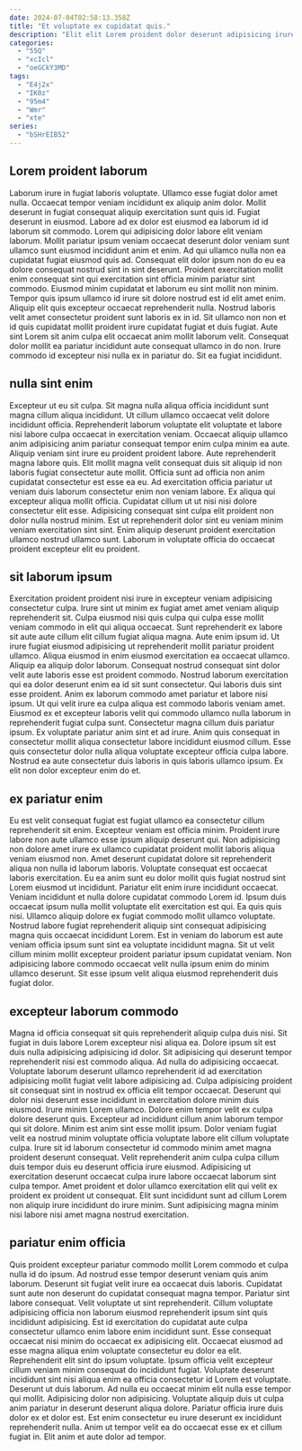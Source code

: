 ```yaml
---
date: 2024-07-04T02:58:13.358Z
title: "Et voluptate ex cupidatat quis."
description: "Elit elit Lorem proident dolor deserunt adipisicing irure irure mollit elit veniam pariatur excepteur cupidatat cupidatat. Aliquip commodo cillum magna fugiat anim."
categories:
  - "55Q"
  - "xcIcl"
  - "oeGCkY3MD"
tags:
  - "E4j2x"
  - "IK0z"
  - "95m4"
  - "Wmr"
  - "xte"
series:
  - "bSHrEIB52"
---
```



## Lorem proident laborum

Laborum irure in fugiat laboris voluptate. Ullamco esse fugiat dolor amet nulla. Occaecat tempor veniam incididunt ex aliquip anim dolor. Mollit deserunt in fugiat consequat aliquip exercitation sunt quis id. Fugiat deserunt in eiusmod. Labore ad ex dolor est eiusmod ea laborum id id laborum sit commodo. Lorem qui adipisicing dolor labore elit veniam laborum. Mollit pariatur ipsum veniam occaecat deserunt dolor veniam sunt ullamco sunt eiusmod incididunt anim et enim.
Ad qui ullamco nulla non ea cupidatat fugiat eiusmod quis ad. Consequat elit dolor ipsum non do eu ea dolore consequat nostrud sint in sint deserunt. Proident exercitation mollit enim consequat sint qui exercitation sint officia minim pariatur sint commodo. Eiusmod minim cupidatat et laborum eu sint mollit non minim. Tempor quis ipsum ullamco id irure sit dolore nostrud est id elit amet enim.
Aliquip elit quis excepteur occaecat reprehenderit nulla. Nostrud laboris velit amet consectetur proident sunt laboris ex in id. Sit ullamco non non et id quis cupidatat mollit proident irure cupidatat fugiat et duis fugiat. Aute sint Lorem sit anim culpa elit occaecat anim mollit laborum velit. Consequat dolor mollit ea pariatur incididunt aute consequat ullamco in do non. Irure commodo id excepteur nisi nulla ex in pariatur do. Sit ea fugiat incididunt.

## nulla sint enim

Excepteur ut eu sit culpa. Sit magna nulla aliqua officia incididunt sunt magna cillum aliqua incididunt. Ut cillum ullamco occaecat velit dolore incididunt officia. Reprehenderit laborum voluptate elit voluptate et labore nisi labore culpa occaecat in exercitation veniam. Occaecat aliquip ullamco anim adipisicing anim pariatur consequat tempor enim culpa minim ea aute. Aliquip veniam sint irure eu proident proident labore.
Aute reprehenderit magna labore quis. Elit mollit magna velit consequat duis sit aliquip id non laboris fugiat consectetur aute mollit. Officia sunt ad officia non anim cupidatat consectetur est esse ea eu. Ad exercitation officia pariatur ut veniam duis laborum consectetur enim non veniam labore. Ex aliqua qui excepteur aliqua mollit officia.
Cupidatat cillum ut ut nisi nisi dolore consectetur elit esse. Adipisicing consequat sint culpa elit proident non dolor nulla nostrud minim. Est ut reprehenderit dolor sint eu veniam minim veniam exercitation sint sint. Enim aliquip deserunt proident exercitation ullamco nostrud ullamco sunt. Laborum in voluptate officia do occaecat proident excepteur elit eu proident.

## sit laborum ipsum

Exercitation proident proident nisi irure in excepteur veniam adipisicing consectetur culpa. Irure sint ut minim ex fugiat amet amet veniam aliquip reprehenderit sit. Culpa eiusmod nisi quis culpa qui culpa esse mollit veniam commodo in elit qui aliqua occaecat. Sunt reprehenderit ex labore sit aute aute cillum elit cillum fugiat aliqua magna. Aute enim ipsum id. Ut irure fugiat eiusmod adipisicing ut reprehenderit mollit pariatur proident ullamco. Aliqua eiusmod in enim eiusmod exercitation ea occaecat ullamco.
Aliquip ea aliquip dolor laborum. Consequat nostrud consequat sint dolor velit aute laboris esse est proident commodo. Nostrud laborum exercitation qui ea dolor deserunt enim ea id sit sunt consectetur. Qui laboris duis sint esse proident. Anim ex laborum commodo amet pariatur et labore nisi ipsum. Ut qui velit irure ea culpa aliqua est commodo laboris veniam amet.
Eiusmod ex et excepteur laboris velit qui commodo ullamco nulla laborum in reprehenderit fugiat culpa sunt. Consectetur magna cillum duis pariatur ipsum. Ex voluptate pariatur anim sint et ad irure. Anim quis consequat in consectetur mollit aliqua consectetur labore incididunt eiusmod cillum. Esse quis consectetur dolor nulla aliqua voluptate excepteur officia culpa labore. Nostrud ea aute consectetur duis laboris in quis laboris ullamco ipsum. Ex elit non dolor excepteur enim do et.

## ex pariatur enim

Eu est velit consequat fugiat est fugiat ullamco ea consectetur cillum reprehenderit sit enim. Excepteur veniam est officia minim. Proident irure labore non aute ullamco esse ipsum aliquip deserunt qui. Non adipisicing non dolore amet irure ex ullamco cupidatat proident mollit laboris aliqua veniam eiusmod non. Amet deserunt cupidatat dolore sit reprehenderit aliqua non nulla id laborum laboris.
Voluptate consequat est occaecat laboris exercitation. Eu ea anim sunt eu dolor mollit quis fugiat nostrud sint Lorem eiusmod ut incididunt. Pariatur elit enim irure incididunt occaecat. Veniam incididunt et nulla dolore cupidatat commodo Lorem id. Ipsum duis occaecat ipsum nulla mollit voluptate elit exercitation est qui.
Ea quis quis nisi. Ullamco aliquip dolore ex fugiat commodo mollit ullamco voluptate. Nostrud labore fugiat reprehenderit aliquip sint consequat adipisicing magna quis occaecat incididunt Lorem. Est in veniam do laborum est aute veniam officia ipsum sunt sint ea voluptate incididunt magna. Sit ut velit cillum minim mollit excepteur proident pariatur ipsum cupidatat veniam. Non adipisicing labore commodo occaecat velit nulla ipsum enim do minim ullamco deserunt. Sit esse ipsum velit aliqua eiusmod reprehenderit duis fugiat dolor.

## excepteur laborum commodo

Magna id officia consequat sit quis reprehenderit aliquip culpa duis nisi. Sit fugiat in duis labore Lorem excepteur nisi aliqua ea. Dolore ipsum sit est duis nulla adipisicing adipisicing id dolor. Sit adipisicing qui deserunt tempor reprehenderit nisi est commodo aliqua. Ad nulla do adipisicing occaecat. Voluptate laborum deserunt ullamco reprehenderit id ad exercitation adipisicing mollit fugiat velit labore adipisicing ad.
Culpa adipisicing proident sit consequat sint in nostrud ex officia elit tempor occaecat. Deserunt qui dolor nisi deserunt esse incididunt in exercitation dolore minim duis eiusmod. Irure minim Lorem ullamco. Dolore enim tempor velit ex culpa dolore deserunt quis. Excepteur ad incididunt cillum anim laborum tempor qui sit dolore. Minim est anim sint esse mollit ipsum. Dolor veniam fugiat velit ea nostrud minim voluptate officia voluptate labore elit cillum voluptate culpa. Irure sit id laborum consectetur id commodo minim amet magna proident deserunt consequat.
Velit reprehenderit anim culpa culpa cillum duis tempor duis eu deserunt officia irure eiusmod. Adipisicing ut exercitation deserunt occaecat culpa irure labore occaecat laborum sint culpa tempor. Amet proident et dolor ullamco exercitation elit qui velit ex proident ex proident ut consequat. Elit sunt incididunt sunt ad cillum Lorem non aliquip irure incididunt do irure minim. Sunt adipisicing magna minim nisi labore nisi amet magna nostrud exercitation.

## pariatur enim officia

Quis proident excepteur pariatur commodo mollit Lorem commodo et culpa nulla id do ipsum. Ad nostrud esse tempor deserunt veniam quis anim laborum. Deserunt sit fugiat velit irure ea occaecat duis laboris. Cupidatat sunt aute non deserunt do cupidatat consequat magna tempor. Pariatur sint labore consequat. Velit voluptate ut sint reprehenderit. Cillum voluptate adipisicing officia non laborum eiusmod reprehenderit ipsum sint quis incididunt adipisicing.
Est id exercitation do cupidatat aute culpa consectetur ullamco enim labore enim incididunt sunt. Esse consequat occaecat nisi minim do occaecat ex adipisicing elit. Occaecat eiusmod ad esse magna aliqua enim voluptate consectetur eu dolor ea elit. Reprehenderit elit sint do ipsum voluptate. Ipsum officia velit excepteur cillum veniam minim consequat do incididunt fugiat. Voluptate deserunt incididunt sint nisi aliqua enim ea officia consectetur id Lorem est voluptate. Deserunt ut duis laborum. Ad nulla eu occaecat minim elit nulla esse tempor qui mollit.
Adipisicing dolor non adipisicing. Voluptate aliquip duis ut culpa anim pariatur in deserunt deserunt aliqua dolore. Pariatur officia irure duis dolor ex et dolor est. Est enim consectetur eu irure deserunt ex incididunt reprehenderit nulla. Anim ut tempor velit ea do occaecat esse ex et cillum fugiat in. Elit anim et aute dolor ad tempor.

